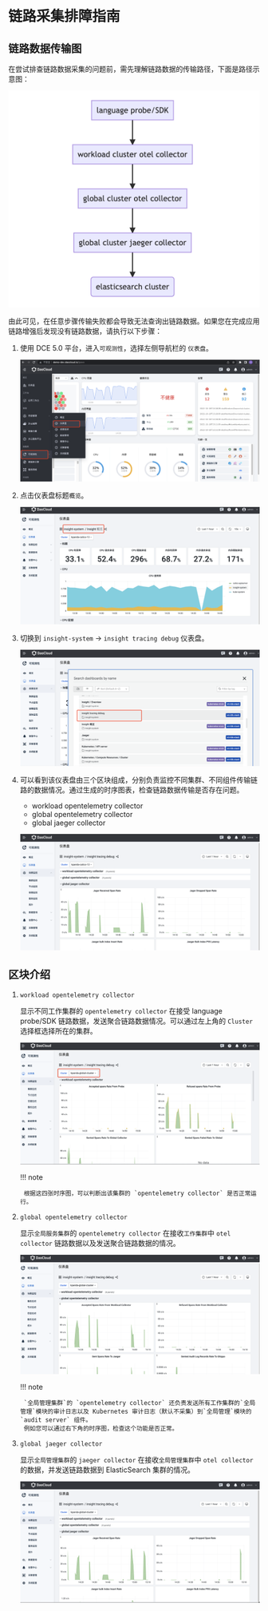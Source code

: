 # 链路采集排障指南

## 链路数据传输图

在尝试排查链路数据采集的问题前，需先理解链路数据的传输路径，下面是路径示意图：

![traceDatatransmission](../images/debugtrace00.png)

由此可见，在任意步骤传输失败都会导致无法查询出链路数据。如果您在完成应用链路增强后发现没有链路数据，请执行以下步骤：

1. 使用 DCE 5.0 平台，进入`可观测性`，选择左侧导航栏的 `仪表盘`。

    ![insight 入口](../images/insight01.png)

2. 点击仪表盘标题`概览`。

    ![概览](../images/insight02.png)

3. 切换到 `insight-system` -> `insight tracing debug` 仪表盘。

    ![tracing debug](../images/insighttrace01.png)

4. 可以看到该仪表盘由三个区块组成，分别负责监控不同集群、不同组件传输链路的数据情况。通过生成的时序图表，检查链路数据传输是否存在问题。

    - workload opentelemetry collector
    - global opentelemetry collector
    - global jaeger collector

    ![tracing debug](../images/insighttrace02.png)

## 区块介绍

1. `workload opentelemetry collector`

    显示不同工作集群的 `opentelemetry collector` 在接受 language probe/SDK 链路数据，发送聚合链路数据情况。可以通过左上角的 `Cluster` 选择框选择所在的集群。

    ![tracing debug](../images/insighttrace03.png)

    !!! note

        根据这四张时序图，可以判断出该集群的 `opentelemetry collector` 是否正常运行。

2. `global opentelemetry collector`

    显示`全局服务集群`的 `opentelemetry collector` 在接收`工作集群`中 `otel collector` 链路数据以及发送聚合链路数据的情况。

    ![tracing debug](../images/insighttrace04.png)

    !!! note

        `全局管理集群`的 `opentelemetry collector` 还负责发送所有工作集群的`全局管理`模块的审计日志以及 Kubernetes 审计日志（默认不采集）到`全局管理`模块的 `audit server` 组件。
        例如您可以通过右下角的时序图，检查这个功能是否正常。

3. `global jaeger collector`

    显示`全局管理集群`的 `jaeger collector` 在接收`全局管理集群`中 `otel collector` 的数据，并发送链路数据到 ElasticSearch 集群的情况。

    ![tracing debug](../images/insighttrace05.png)

